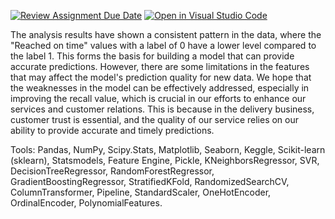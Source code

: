 [![Review Assignment Due Date](https://classroom.github.com/assets/deadline-readme-button-24ddc0f5d75046c5622901739e7c5dd533143b0c8e959d652212380cedb1ea36.svg)](https://classroom.github.com/a/fxDbNQBg)
[![Open in Visual Studio Code](https://classroom.github.com/assets/open-in-vscode-718a45dd9cf7e7f842a935f5ebbe5719a5e09af4491e668f4dbf3b35d5cca122.svg)](https://classroom.github.com/online_ide?assignment_repo_id=13135410&assignment_repo_type=AssignmentRepo)

The analysis results have shown a consistent pattern in the data, where the "Reached on time" values with a label of 0 have a lower level compared to the label 1. This forms the basis for building a model that can provide accurate predictions. However, there are some limitations in the features that may affect the model's prediction quality for new data. We hope that the weaknesses in the model can be effectively addressed, especially in improving the recall value, which is crucial in our efforts to enhance our services and customer relations. This is because in the delivery business, customer trust is essential, and the quality of our service relies on our ability to provide accurate and timely predictions.

Tools: Pandas, NumPy, Scipy.Stats, Matplotlib, Seaborn, Keggle, Scikit-learn (sklearn), Statsmodels, Feature Engine, Pickle, KNeighborsRegressor, SVR, DecisionTreeRegressor, RandomForestRegressor, GradientBoostingRegressor, StratifiedKFold, RandomizedSearchCV, ColumnTransformer, Pipeline, StandardScaler, OneHotEncoder, OrdinalEncoder, PolynomialFeatures.
